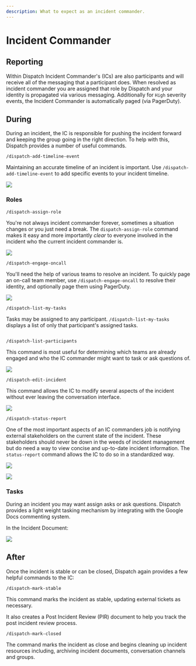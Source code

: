 ```yaml
---
description: What to expect as an incident commander.
---
```


# Incident Commander

## Reporting

Within Dispatch Incident Commander's \(ICs\) are also participants and will receive all of the messaging that a participant does. When resolved as incident commander you are assigned that role by Dispatch and your identity is propagated via various messaging. Additionally for `High` severity events, the Incident Commander is automatically paged \(via PagerDuty\).

## During

During an incident, the IC is responsible for pushing the incident forward and keeping the group going in the right direction. To help with this, Dispatch provides a number of useful commands.

`/dispatch-add-timeline-event`

Maintaining an accurate timeline of an incident is important. Use `/dispatch-add-timeline-event` to add specific events to your incident timeline.

![](../.gitbook/assets/slack-conversation-add-timeline-event.png)

### Roles

`/dispatch-assign-role`

You're not always incident commander forever, sometimes a situation changes or you just need a break. The `dispatch-assign-role` command makes it easy and more importantly _clear_ to everyone involved in the incident who the current incident commander is.

![](../.gitbook/assets/slack-conversation-assign-role%20%281%29.png)


`/dispatch-engage-oncall`

You'll need the help of various teams to resolve an incident. To quickly page an on-call team member, use `/dispatch-engage-oncall` to resolve their identity, and optionally page them using PagerDuty.

![](../.gitbook/assets/slack-conversation-engage-oncall.png)


`/dispatch-list-my-tasks`

Tasks may be assigned to any participant. `/dispatch-list-my-tasks` displays a list of only that participant's assigned tasks.

![]()


`/dispatch-list-participants`

This command is most useful for determining which teams are already engaged and who the IC commander might want to task or ask questions of.

![](../.gitbook/assets/slack-conversation-list-participants%20%281%29.png)

`/dispatch-edit-incident`

This command allows the IC to modify several aspects of the incident without ever leaving the conversation interface.

![](../.gitbook/assets/slack-conversation-edit-incident%20%281%29.png)

`/dispatch-status-report`

One of the most important aspects of an IC commanders job is notifying external stakeholders on the current state of the incident. These stakeholders should never be down in the weeds of incident management but do need a way to view concise and up-to-date incident information. The `status-report` command allows the IC to do so in a standardized way.

![](../.gitbook/assets/slack-conversation-status-report-response%20%281%29.png)

![](../.gitbook/assets/slack-conversation-status-report%20%281%29.png)

### Tasks

During an incident you may want assign asks or ask questions. Dispatch provides a light weight tasking mechanism by integrating with the Google Docs commenting system.

In the Incident Document:

![](../.gitbook/assets/google-docs-task-comment%20%281%29.png)

## After

Once the incident is stable or can be closed, Dispatch again provides a few helpful commands to the IC:

`/dispatch-mark-stable`

This command marks the incident as stable, updating external tickets as necessary.

It also creates a Post Incident Review \(PIR\) document to help you track the post incident review process.

`/dispatch-mark-closed`

The command marks the incident as close and begins cleaning up incident resources including, archiving incident documents, conversation channels and groups.

